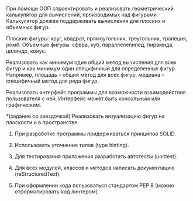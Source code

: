 При помощи ООП спроектировать и реализовать геометрический калькулятор для вычислений, производимых над фигурами.
Калькулятор должен поддерживать вычисления для плоских и объемных фигур.

Плоские фигуры: круг, квадрат, прямоугольник, треугольник, трапеция, ромб.
Объемные фигуры: сфера, куб, параллелепипед, пирамида, цилиндр, конус.

Реализовать как минимум один общий метод вычисления для всех фигур и как минимум один специфичный для определенных фигур.
Например, площадь – общий метод для всех фигур, медиана – специфичный метод для ряда фигур.

Реализовать интерфейс программы для возможности взаимодействия пользователя с ней.
Интерфейс может быть консольным или графическим.



*(задание со звездочкой) Реализовать визуализацию фигур на плоскости и в пространстве.

1. При разработке программы придерживаться принципов SOLID.

2. Использовать уточнение типов (type hinting).

3. Для тестирования приложения разработать автотесты (unittest).

4. Для всех модулей, классов и методов написать документацию (reStructuredText).

5. При оформлении кода пользоваться стандартом PEP 8 (можно отформатировать код линтером).
